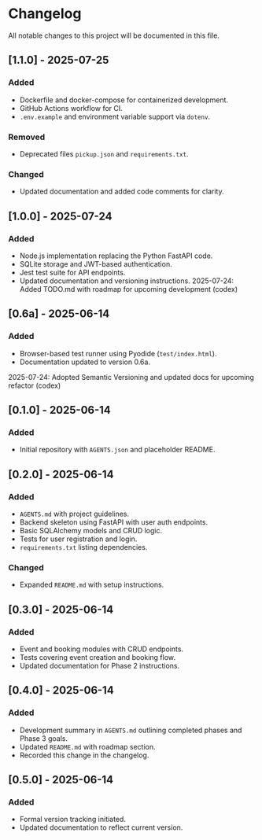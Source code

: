 # Changelog

All notable changes to this project will be documented in this file.

## [1.1.0] - 2025-07-25
### Added
- Dockerfile and docker-compose for containerized development.
- GitHub Actions workflow for CI.
- `.env.example` and environment variable support via `dotenv`.
### Removed
- Deprecated files `pickup.json` and `requirements.txt`.
### Changed
- Updated documentation and added code comments for clarity.

## [1.0.0] - 2025-07-24
### Added
- Node.js implementation replacing the Python FastAPI code.
- SQLite storage and JWT-based authentication.
- Jest test suite for API endpoints.
- Updated documentation and versioning instructions.
2025-07-24: Added TODO.md with roadmap for upcoming development (codex)

## [0.6a] - 2025-06-14
### Added
- Browser-based test runner using Pyodide (`test/index.html`).
- Documentation updated to version 0.6a.

2025-07-24: Adopted Semantic Versioning and updated docs for upcoming refactor (codex)

## [0.1.0] - 2025-06-14
### Added
- Initial repository with `AGENTS.json` and placeholder README.



## [0.2.0] - 2025-06-14
### Added
- `AGENTS.md` with project guidelines.
- Backend skeleton using FastAPI with user auth endpoints.
- Basic SQLAlchemy models and CRUD logic.
- Tests for user registration and login.
- `requirements.txt` listing dependencies.
### Changed
- Expanded `README.md` with setup instructions.

## [0.3.0] - 2025-06-14
### Added
- Event and booking modules with CRUD endpoints.
- Tests covering event creation and booking flow.
- Updated documentation for Phase 2 instructions.

## [0.4.0] - 2025-06-14
### Added
- Development summary in `AGENTS.md` outlining completed phases and Phase 3 goals.
- Updated `README.md` with roadmap section.
- Recorded this change in the changelog.

## [0.5.0] - 2025-06-14
### Added
- Formal version tracking initiated.
- Updated documentation to reflect current version.
